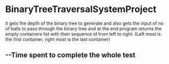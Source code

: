 # BinaryTreeTraversalSystemProject
it gets the depth of the binary tree to generate and also gets the input of no of balls to pass through the binary tree and at the end program returns the empty containers list with their sequence id from left to right. (Left most is the first container, right most is the last container)


--Time spent to complete the whole test
-- 
